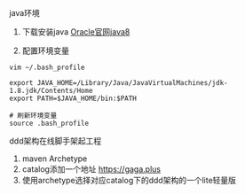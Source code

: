 
java环境
1. 下载安装java
[Oracle官网java8](https://www.oracle.com/java/technologies/javase/javase8u211-later-archive-downloads.html)

2. 配置环境变量
```
vim ~/.bash_profile
```
```
export JAVA_HOME=/Library/Java/JavaVirtualMachines/jdk-1.8.jdk/Contents/Home
export PATH=$JAVA_HOME/bin:$PATH
```
```
# 刷新环境变量
source .bash_profile
```

ddd架构在线脚手架起工程
1. maven Archetype
2. catalog添加一个地址 https://gaga.plus
3. 使用archetype选择对应catalog下的ddd架构的一个lite轻量版


